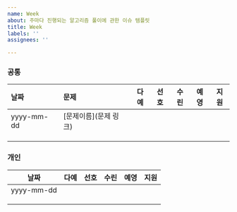 ```yaml
---
name: Week
about: 주마다 진행되는 알고리즘 풀이에 관한 이슈 템플릿
title: Week
labels: ''
assignees: ''

---
```


### 공통

|    날짜    |          문제          | 다예 | 선호 | 수린 | 예영 | 지원 |
| :-------- | :--------------------| :--: | :--: | :--: | :--: | :--: |
| yyyy-mm-dd | [문제이름](문제 링크) |      |      |      |      |      |
|            |                        |      |      |      |      |      |
|            |                        |      |      |      |      |      |
|            |                        |      |      |      |      |      |

### 개인

|    날짜    | 다예 | 선호 | 수린 | 예영 | 지원 |
| :--------: | :--: | :--: | :--: | :--: | :--: |
| yyyy-mm-dd |      |      |      |      |      |
|            |      |      |      |      |      |
|            |      |      |      |      |      |
|            |      |      |      |      |      |
